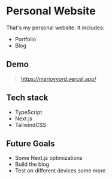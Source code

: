 # Personal Website

That's my personal website. It includes:

- Portfolio
- Blog

## Demo

> <https://mariovyord.vercel.app/>

## Tech stack

- TypeScript
- Next.js
- TailwindCSS

## Future Goals

- Some Next.js optimizations
- Build the blog
- Test on different devices some more
